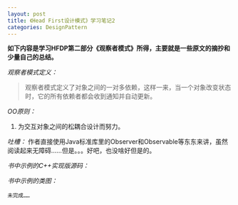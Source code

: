 ```yaml
---
layout: post
title: 《Head First设计模式》学习笔记2
categories: DesignPattern
---
```


**如下内容是学习HFDP第二部分《观察者模式》所得，主要就是一些原文的摘抄和少量自己的总结。**  

*观察者模式定义：*
>观察者模式定义了对象之间的一对多依赖，这样一来，当一个对象改变状态时，它的所有依赖者都会收到通知并自动更新。

*OO原则：*
  1. 为交互对象之间的松耦合设计而努力。

*吐槽：*
作者直接使用Java标准库里的Observer和Observable等东东来讲，虽然阅读起来无障碍……但是。。。好吧，也没啥好但是的。

*书中示例的C++实现版源码：*

*书中示例的类图：*

    未完成……
